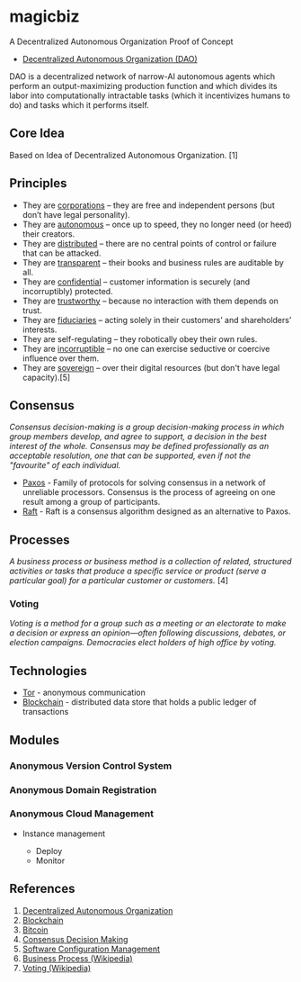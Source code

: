 # magicbiz

A Decentralized Autonomous Organization Proof of Concept

- [Decentralized Autonomous Organization (DAO)](https://en.wikipedia.org/wiki/Decentralized_Autonomous_Organization)

DAO is a decentralized network of narrow-AI autonomous agents which perform an output-maximizing production function and which divides its labor into computationally intractable tasks (which it incentivizes humans to do) and tasks which it performs itself.

## Core Idea

Based on Idea of Decentralized Autonomous Organization. [1]

## Principles

- They are [corporations](https://en.wikipedia.org/?title=Corporation) – they are free and independent persons (but don’t have legal personality).
- They are [autonomous](https://en.wikipedia.org/wiki/Autonomy) – once up to speed, they no longer need (or heed) their creators.
- They are [distributed](https://en.wikipedia.org/?title=Distributed_computing) – there are no central points of control or failure that can be attacked.
- They are [transparent](https://en.wikipedia.org/wiki/Transparency_(behavior)) – their books and business rules are auditable by all.
- They are [confidential](https://en.wikipedia.org/wiki/Confidentiality) – customer information is securely (and incorruptibly) protected.
- They are [trustworthy](https://en.wikipedia.org/wiki/Trust_(social_sciences)) – because no interaction with them depends on trust.
- They are [fiduciaries](https://en.wikipedia.org/wiki/Fiduciary) – acting solely in their customers’ and shareholders’ interests.
- They are self-regulating – they robotically obey their own rules.
- They are [incorruptible](https://en.wikipedia.org/?title=Corruption) – no one can exercise seductive or coercive influence over them.
- They are [sovereign](https://en.wikipedia.org/wiki/Sovereignty) – over their digital resources (but don't have legal capacity).[5]

## Consensus

*Consensus decision-making is a group decision-making process in which group members develop, and agree to support, a decision in the best interest of the whole. Consensus may be defined professionally as an acceptable resolution, one that can be supported, even if not the "favourite" of each individual.*

- [Paxos](https://en.wikipedia.org/wiki/Paxos_(computer_science)) - Family of protocols for solving consensus in a network of unreliable processors. Consensus is the process of agreeing on one result among a group of participants.
- [Raft](https://en.wikipedia.org/wiki/Raft_(computer_science)) - Raft is a consensus algorithm designed as an alternative to Paxos.

## Processes

*A business process or business method is a collection of related, structured activities or tasks that produce a specific service or product (serve a particular goal) for a particular customer or customers.* [4]

### Voting

*Voting is a method for a group such as a meeting or an electorate to make a decision or express an opinion—often following discussions, debates, or election campaigns. Democracies elect holders of high office by voting.*

## Technologies 

- [Tor](https://en.wikipedia.org/wiki/Tor_(anonymity_network)) - anonymous communication
- [Blockchain](https://en.wikipedia.org/wiki/Block_chain_(database)) - distributed data store that holds a public ledger of transactions  

## Modules

### Anonymous Version Control System

### Anonymous Domain Registration

### Anonymous Cloud Management

- Instance management

  - Deploy
  - Monitor

## References

1. [Decentralized Autonomous Organization](https://en.wikipedia.org/wiki/Decentralized_Autonomous_Organization)
2. [Blockchain](https://en.wikipedia.org/wiki/Block_chain_(database))
3. [Bitcoin](https://en.wikipedia.org/wiki/Bitcoin)
4. [Consensus Decision Making](https://en.wikipedia.org/wiki/Consensus_decision-making)
5. [Software Configuration Management](https://en.wikipedia.org/wiki/Software_configuration_management)
6. [Business Process (Wikipedia)](https://en.wikipedia.org/wiki/Business_process)
7. [Voting (Wikipedia)](https://en.wikipedia.org/wiki/Voting)
